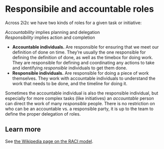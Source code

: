 # Responsibile and accountable roles

Across 2i2c we have two kinds of roles for a given task or initiative:

*Accountability* implies planning and delegation  
*Responsibility* implies action and completion

* **Accountable individuals.** Are responsible for ensuring that we meet our definition of done on time. They’re usually the one responsible for defining the definition of done, as well as the timebox for doing work. They are responsible for defining and coordinating any actions to take and identifying *responsible* individuals to get them done.  
* **Responsible individuals.** Are responsible for doing a piece of work themselves. They work with accountable individuals to understand the work that needs to be done, and the timeline for doing it.

Sometimes the accountable individual is also the responsible individual, but especially for more complex tasks (like initiatives) an *accountable* person can direct the work of many *responsible* people. There is no restriction on who can be an accountable vs. a responsible party, it is up to the team to define the proper delegation of roles.

## Learn more

See [the Wikipedia page on the RACI model](https://en.wikipedia.org/wiki/Responsibility_assignment_matrix).
